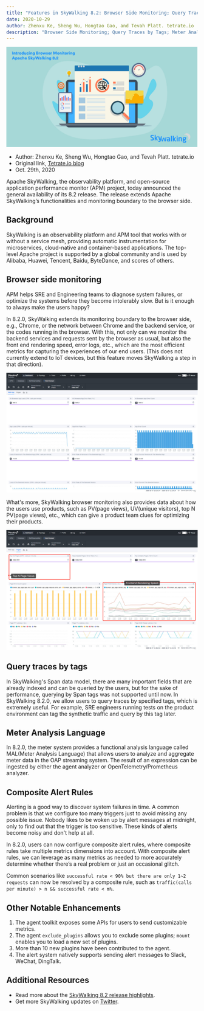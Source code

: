 ```yaml
---
title: "Features in SkyWalking 8.2: Browser Side Monitoring; Query Traces by Tags; Meter Analysis Language"
date: 2020-10-29
author: Zhenxu Ke, Sheng Wu, Hongtao Gao, and Tevah Platt. tetrate.io
description: "Browser Side Monitoring; Query Traces by Tags; Meter Analysis Language; Composite Alert Rules"
---
```


![](0081Kckwly1gkl5m6kv3uj31lb0u0jum.jpg)

- Author: Zhenxu Ke, Sheng Wu, Hongtao Gao, and Tevah Platt. tetrate.io
- Original link, [Tetrate.io blog](https://tetrate.io/blog/whats-new-with-apache-skywalking-8-2-browser-monitoring-and-more/)
- Oct. 29th, 2020

Apache SkyWalking, the observability platform, and open-source application performance monitor (APM) project, today announced the general availability of its 8.2 release. The release extends Apache SkyWalking’s functionalities and monitoring boundary to the browser side.

## Background

SkyWalking is an observability platform and APM tool that works with or without a service mesh, providing automatic instrumentation for microservices, cloud-native and container-based applications. The top-level Apache project is supported by a global community and is used by Alibaba, Huawei, Tencent, Baidu, ByteDance, and scores of others.

## Browser side monitoring

APM helps SRE and Engineering teams to diagnose system failures, or optimize the systems before they become intolerably slow. But is it enough to always make the users happy?

In 8.2.0, SkyWalking extends its monitoring boundary to the browser side, e.g., Chrome, or the network between Chrome and the backend service, or the codes running in the browser. With this, not only can we monitor the backend services and requests sent by the browser as usual, but also the front end rendering speed, error logs, etc., which are the most efficient metrics for capturing the experiences of our end users. (This does not currently extend to IoT devices, but this feature moves SkyWalking a step in that direction).


![SkyWalking 8.2.0 Browser Side Monitoring: Overview](0081Kckwly1gkl5m71k6bj30zk0m8tdb.jpg)

What's more, SkyWalking browser monitoring also provides data about how the users use products, such as PV(page views), UV(unique visitors), top N PV(page views), etc., which can give a product team clues for optimizing their products.


![SkyWalking 8.2.0 Browser Side Monitoring: Pages](0081Kckwly1gkl5m5tld9j30zk0m843n.jpg)

## Query traces by tags

In SkyWalking's Span data model, there are many important fields that are already indexed and can be queried by the users, but for the sake of performance, querying by Span tags was not supported until now. In SkyWalking 8.2.0, we allow users to query traces by specified tags, which is extremely useful. For example, SRE engineers running tests on the product environment can tag the synthetic traffic and query by this tag later.

## Meter Analysis Language

In 8.2.0, the meter system provides a functional analysis language called MAL(Meter Analysis Language) that allows users to analyze and aggregate meter data in the OAP streaming system. The result of an expression can be ingested by either the agent analyzer or OpenTelemetry/Prometheus analyzer.

## Composite Alert Rules

Alerting is a good way to discover system failures in time. A common problem is that we configure too many triggers just to avoid missing any possible issue. Nobody likes to be woken up by alert messages at midnight, only to find out that the trigger is too sensitive. These kinds of alerts become noisy and don't help at all.

In 8.2.0, users can now configure composite alert rules, where composite rules take multiple metrics dimensions into account. With composite alert rules, we can leverage as many metrics as needed to more accurately determine whether there’s a real problem or just an occasional glitch.

Common scenarios like `successful rate < 90% but there are only 1~2 requests` can now be resolved by a composite rule, such as `traffic(calls per minute) > n && successful rate < m%`.

## Other Notable Enhancements 

1.  The agent toolkit exposes some APIs for users to send customizable metrics.
1.  The agent `exclude_plugins` allows you to exclude some plugins; `mount` enables you to load a new set of plugins.
1.  More than 10 new plugins have been contributed to the agent.
1.  The alert system natively supports sending alert messages to Slack, WeChat, DingTalk.

## Additional Resources

- Read more about the [SkyWalking 8.2 release highlights](https://github.com/apache/skywalking/blob/v8.2.0/CHANGES.md).
- Get more SkyWalking updates on [Twitter](https://twitter.com/ASFSkyWalking).

